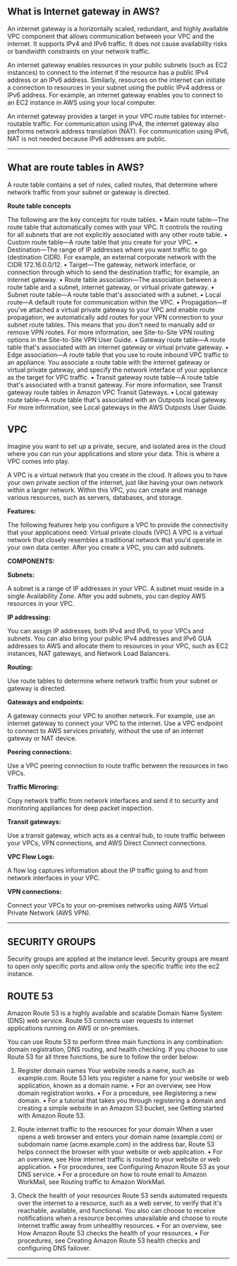 ## What is Internet gateway in AWS?

An internet gateway is a horizontally scaled, redundant, and highly available VPC component that allows communication between your VPC and the internet. It supports IPv4 and IPv6 traffic. It does not cause availability risks or bandwidth constraints on your network traffic.

An internet gateway enables resources in your public subnets (such as EC2 instances) to connect to the internet if the resource has a public IPv4 address or an IPv6 address. Similarly, resources on the internet can initiate a connection to resources in your subnet using the public IPv4 address or IPv6 address. For example, an internet gateway enables you to connect to an EC2 instance in AWS using your local computer.

An internet gateway provides a target in your VPC route tables for internet-routable traffic. For communication using IPv4, the internet gateway also performs network address translation (NAT). For communication using IPv6, NAT is not needed because IPv6 addresses are public.
***

**What are route tables in AWS?**
---
A route table contains a set of rules, called routes, that determine where network traffic from your subnet or gateway is directed.

**Route table concepts**

The following are the key concepts for route tables.
•	Main route table—The route table that automatically comes with your VPC. It controls the routing for all subnets that are not explicitly associated with any other route table.
•	Custom route table—A route table that you create for your VPC.
•	Destination—The range of IP addresses where you want traffic to go (destination CIDR). For example, an external corporate network with the CIDR 172.16.0.0/12.
•	Target—The gateway, network interface, or connection through which to send the destination traffic; for example, an internet gateway.
•	Route table association—The association between a route table and a subnet, internet gateway, or virtual private gateway.
•	Subnet route table—A route table that's associated with a subnet.
•	Local route—A default route for communication within the VPC.
•	Propagation—If you've attached a virtual private gateway to your VPC and enable route propagation, we automatically add routes for your VPN connection to your subnet route tables. This means that you don't need to manually add or remove VPN routes. For more information, see Site-to-Site VPN routing options in the Site-to-Site VPN User Guide.
•	Gateway route table—A route table that's associated with an internet gateway or virtual private gateway.
•	Edge association—A route table that you use to route inbound VPC traffic to an appliance. You associate a route table with the internet gateway or virtual private gateway, and specify the network interface of your appliance as the target for VPC traffic.
•	Transit gateway route table—A route table that's associated with a transit gateway. For more information, see Transit gateway route tables in Amazon VPC Transit Gateways.
•	Local gateway route table—A route table that's associated with an Outposts local gateway. For more information, see Local gateways in the AWS Outposts User Guide.

VPC
---
Imagine you want to set up a private, secure, and isolated area in the cloud where you can run your applications and store your data. This is where a VPC comes into play.

A VPC is a virtual network that you create in the cloud. It allows you to have your own private section of the internet, just like having your own network within a larger network. Within this VPC, you can create and manage various resources, such as servers, databases, and storage.

**Features:**

The following features help you configure a VPC to provide the connectivity that your applications need:
Virtual private clouds (VPC)
A VPC is a virtual network that closely resembles a traditional network that you'd operate in your own data center. After you create a VPC, you can add subnets.

  **COMPONENTS:**

**Subnets:**

A subnet is a range of IP addresses in your VPC. A subnet must reside in a single Availability Zone. After you add subnets, you can deploy AWS resources in your VPC.

**IP addressing:**

You can assign IP addresses, both IPv4 and IPv6, to your VPCs and subnets. You can also bring your public IPv4 addresses and IPv6 GUA addresses to AWS and allocate them to resources in your VPC, such as EC2 instances, NAT gateways, and Network Load Balancers.

**Routing:**

Use route tables to determine where network traffic from your subnet or gateway is directed.

**Gateways and endpoints:**

A gateway connects your VPC to another network. For example, use an internet gateway to connect your VPC to the internet. Use a VPC endpoint to connect to AWS services privately, without the use of an internet gateway or NAT device.

**Peering connections:**

Use a VPC peering connection to route traffic between the resources in two VPCs.

**Traffic Mirroring:**

Copy network traffic from network interfaces and send it to security and monitoring appliances for deep packet inspection.

**Transit gateways:**

Use a transit gateway, which acts as a central hub, to route traffic between your VPCs, VPN connections, and AWS Direct Connect connections.

**VPC Flow Logs:**

A flow log captures information about the IP traffic going to and from network interfaces in your VPC.

**VPN connections:**

Connect your VPCs to your on-premises networks using AWS Virtual Private Network (AWS VPN).
***
SECURITY GROUPS 
---
Security groups are applied at the instance level.
Security groups are meant to open only specific ports and allow only the specific traffic into the ec2 instance.

ROUTE 53 
---
Amazon Route 53 is a highly available and scalable Domain Name System (DNS) web service. Route 53 connects user requests to internet applications running on AWS or on-premises.

You can use Route 53 to perform three main functions in any combination: domain registration, DNS routing, and health checking.
If you choose to use Route 53 for all three functions, be sure to follow the order below:

1. Register domain names
Your website needs a name, such as example.com. Route 53 lets you register a name for your website or web application, known as a domain name.
•	For an overview, see How domain registration works.
•	For a procedure, see Registering a new domain.
•	For a tutorial that takes you through registering a domain and creating a simple website in an Amazon S3 bucket, see Getting started with Amazon Route 53.


2. Route internet traffic to the resources for your domain
When a user opens a web browser and enters your domain name (example.com) or subdomain name (acme.example.com) in the address bar, Route 53 helps connect the browser with your website or web application.
•	For an overview, see How internet traffic is routed to your website or web application.
•	For procedures, see Configuring Amazon Route 53 as your DNS service.
•	For a procedure on how to route email to Amazon WorkMail, see Routing traffic to Amazon WorkMail.


3. Check the health of your resources
Route 53 sends automated requests over the internet to a resource, such as a web server, to verify that it's reachable, available, and functional. You also can choose to receive notifications when a resource becomes unavailable and choose to route internet traffic away from unhealthy resources.
•	For an overview, see How Amazon Route 53 checks the health of your resources.
•	For procedures, see Creating Amazon Route 53 health checks and configuring DNS failover.

-----------------------------------------------------------------------------------------------------------------

